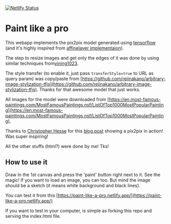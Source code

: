 [![Netlify Status](https://api.netlify.com/api/v1/badges/1d4bf466-ecaa-42c2-bf80-8357c73bc315/deploy-status)](https://app.netlify.com/sites/paint-like-a-pro/deploys)

# Paint like a pro

This webapp implements the pix2pix model generated using [tensorflow](https://www.tensorflow.org/tutorials/generative/pix2pix) (and it's highly inspired from [affinelayer implementaion](https://github.com/affinelayer/pix2pix-tensorflow)).

The step to resize images and get only the edges of it was done by using similar techniques from[yining1023](https://github.com/yining1023/pix2pix_tensorflowjs_lite).

The style transfer (to enable it, just pass `transferStyle=true` to URL as query param) was copy/paste from [https://github.com/reiinakano/arbitrary-image-stylization-tfjs](https://github.com/reiinakano/arbitrary-image-stylization-tfjs). Thanks for that awesome model that just works.

All images for the model were downloaded from [https://en.most-famous-paintings.com/MostFamousPaintings.nsf/ListOfTop1000MostPopularPainting](https://en.most-famous-paintings.com/MostFamousPaintings.nsf/ListOfTop1000MostPopularPainting).

Thanks to [Christopher Hesse](https://twitter.com/christophrhesse) for this [blog post](https://affinelayer.com/pixsrv/) showing a pix2pix in action! Was super inspiring!

All the other stuffs (html?) were done by me! Tks!

## How to use it

Draw in the 1st canvas and press the 'paint' button right next to it. See the magic!
If you want to load an image, you can too. But mind the image should be a sketch (it means white background and black lines).

You can test it from this [https://paint-like-a-pro.netlify.app/](https://paint-like-a-pro.netlify.app/)

If you want to test in your computer, is simple as forking this repo and serving the index.html file.
